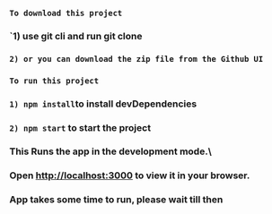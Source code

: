### `To download this project`
### `1) use git cli and run git clone
### `2) or you can download the zip file from the Github UI`

### `To run this project`
### `1) npm install`to install devDependencies
### `2) npm start` to start the project

### This Runs the app in the development mode.\
### Open [http://localhost:3000](http://localhost:3000) to view it in your browser. 
### App takes some time to run, please wait till then
